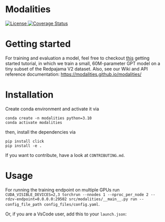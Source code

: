 # Modalities

[
![License](https://img.shields.io/badge/License-MIT-blue.svg)
](https://opensource.org/licenses/MIT')
[
![Coverage Status](https://coveralls.io/repos/github/Modalities/modalities/badge.svg)
](https://coveralls.io/github/Modalities/modalities)



# Getting started
For training and evaluation a model, feel free to checkout [this](https://github.com/Modalities/modalities/blob/main/examples/getting_started.md) getting started tutorial, in which we train a small, 60M-parameter GPT model on a tiny subset of the Redpajama V2 dataset. 
Also, see our Wiki and API reference documentation: https://modalities.github.io/modalities/

# Installation

Create conda environment and activate it via 
```
conda create -n modalities python=3.10
conda activate modalities
```

then, install the dependencies via

```
pip install click
pip install -e . 
```

If you want to contribute, have a look at `CONTRIBUTING.md`.



# Usage
For running the training endpoint on multiple GPUs run `CUDA_VISIBLE_DEVICES=2,3 torchrun --nnodes 1 --nproc_per_node 2 --rdzv-endpoint=0.0.0.0:29502 src/modalities/__main__.py run --config_file_path config_files/config.yaml`.

Or, if you are a VsCode user, add this to your `launch.json`: